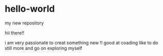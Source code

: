 # hello-world
my new repository

hii there!!

i am very passionate to creat something new !! good at coading 
like to do still more and go on exploring myself
